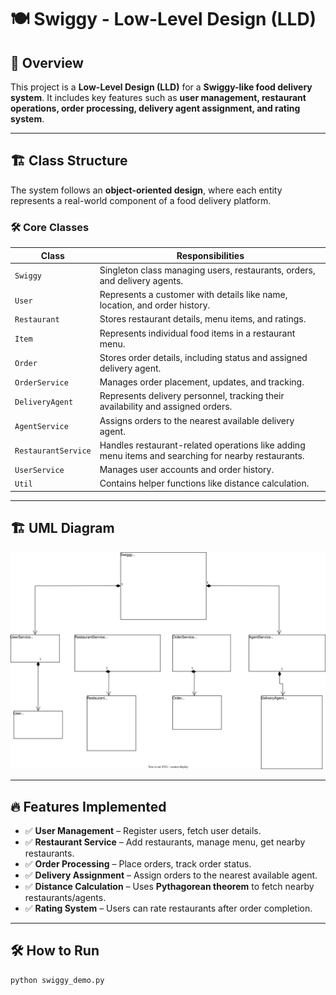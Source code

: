 # 🍽️ Swiggy - Low-Level Design (LLD)

## 📜 Overview
This project is a **Low-Level Design (LLD)** for a **Swiggy-like food delivery system**. It includes key features such as **user management, restaurant operations, order processing, delivery agent assignment, and rating system**.

---

## 🏗️ Class Structure
The system follows an **object-oriented design**, where each entity represents a real-world component of a food delivery platform.

### **🛠️ Core Classes**
| **Class**        | **Responsibilities** |
|------------------|---------------------|
| `Swiggy`        | Singleton class managing users, restaurants, orders, and delivery agents. |
| `User`          | Represents a customer with details like name, location, and order history. |
| `Restaurant`    | Stores restaurant details, menu items, and ratings. |
| `Item`          | Represents individual food items in a restaurant menu. |
| `Order`         | Stores order details, including status and assigned delivery agent. |
| `OrderService`  | Manages order placement, updates, and tracking. |
| `DeliveryAgent` | Represents delivery personnel, tracking their availability and assigned orders. |
| `AgentService`  | Assigns orders to the nearest available delivery agent. |
| `RestaurantService` | Handles restaurant-related operations like adding menu items and searching for nearby restaurants. |
| `UserService`   | Manages user accounts and order history. |
| `Util`          | Contains helper functions like distance calculation. |

---

## 🏗️ UML Diagram
![Swiggy UML](assets/swiggy.drawio.svg)

---

## 🔥 Features Implemented
- ✅ **User Management** – Register users, fetch user details.
- ✅ **Restaurant Service** – Add restaurants, manage menu, get nearby restaurants.
- ✅ **Order Processing** – Place orders, track order status.
- ✅ **Delivery Assignment** – Assign orders to the nearest available agent.
- ✅ **Distance Calculation** – Uses **Pythagorean theorem** to fetch nearby restaurants/agents.
- ✅ **Rating System** – Users can rate restaurants after order completion.

---

## 🛠️ How to Run
```bash
python swiggy_demo.py
